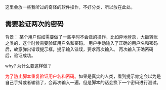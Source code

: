 ```toc
```
这里会放一些我听过的奇怪的软件操作，不好分类，所以放在此处。


## 需要验证两次的密码

背景：
某个用户假如需要做了一些平时不会做的操作，比如异地登录，大额转账之类的，这个时候需要验证用户名和密码。
用户手动输入了正确的用户名和密码后，故意弹出错误提示框，提示输入错误，要求再次输入。
再次输入正确密码后，验证成功。


why?
为什么要这样做？

<font color=#FF0000>为了防止脚本重复验证用户名和密码。</font>如果是真实的人类，看到提示肯定会以为是自己手抖或者输错了，会再次输入一遍，但是脚本的话会换下一个密码进行测试。
